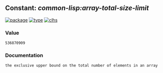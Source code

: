 ## Constant: ***common-lisp:array-total-size-limit***
[![package](https://img.shields.io/badge/Package-COMMON--LISP-5f9ea0.svg?style=social&colorA=999999)](../) [![type](https://img.shields.io/badge/Type-Constant-5f9ea0.svg?style=social&colorA=999999)](../#constant) [![clhs](https://img.shields.io/badge/CLHS-ARRAY--TOTAL--SIZE--LIMIT-5f9ea0.svg?style=social&colorA=999999)](http://www.lispworks.com/documentation/HyperSpec/Body/v_ar_tot.htm) 
### Value
```
536870909
```
### Documentation
```
the exclusive upper bound on the total number of elements in an array
```
